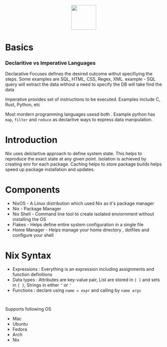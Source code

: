 
<p align="center">
  <img width=80px src="https://img.shields.io/badge/NIX-5277C3.svg?style=for-the-badge&logo=NixOS&logoColor=black">
</p>


# Basics

### Declaritive vs Imperative Languages
Declarative Focuses defines the desired outcome withut specifiying the steps. Some examples are SQL, HTML, CSS, Regex, XML.
example - SQL query will extract the data without a need to specify the DB will take find the data

Imperative provides set of instructions to be executed. Examples include C, Rust, Python, etc

Most mordern programming languages usesd both . Example python has `map`, `filter` and `reduce` as declaritve ways to express data manipulation.


# Introduction
Nix uses delclartive approach to define system state. This helps to reproduce the exact state at any given point.
Isolation is achieved by creating env for each package. Caching helps to store package builds helps speed up package installation and updates.

# Components
- NixOS - A Linux distribution which used Nix as it's package manager  
- Nix - Package Manager  
- Nix Shell - Command line tool to create isolated enviornment without installing the OS   
- Flakes - Helps define entire system configuration in a single file   
- Home Manager - Helps manage your home directory , dotfiles and configure your shell   

# Nix Syntax
- Expressions : Everything is an expression including assignments and function definitions
- Data types  : Attributes are key-value pair, List are stored in `[ ]` and sets in `{ }`, Strings in either `"` or `'`
- Functions   : declare using `name = expr` and calling by `name args` 
```nix
  

```








Supports following OS
- Mac
- Ubuntu
- Fedora
- Arch
- Nix
